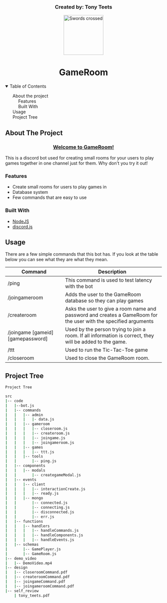 <div align="center" id="top">
    <h3>Created by: Tony Teets</h3>
    <img src="https://cdn.iconscout.com/icon/free/png-256/sword-1777408-1512000.png" width="128px" alt="Swords crossed">
    <h1 align="center">GameRoom</h1>

</div>
<details open="open" id="toc">
    <summary>Table of Contents</summary>
    <ol>
        <li>
            <a href="#about-the-project">About the project</a>
            <ul>
                <li>
                    <a href="#features">Features</a>
                </li>
                <li>
                    <a href="#built-with">Built With </a>
                </li>
            </ul>
        </li>
        <li>
            <a href="#usage">Usage</a>
        </li>
        <li>
            <a href="#project-tree">Project Tree</a>
        </li>
    </ol>
</details>

## About The Project

<h3 align="center"><u>Welcome to GameRoom!</u><br></h3>
<p>This is a discord bot used for creating small rooms for your users to play
games together in one channel just for them. Why don't you try it out!</p>

### Features
<ul>
    <li>Create small rooms for users to play games in</li>
    <li>Database system</li>
    <li>Few commands that are easy to use</li>

</ul>

### Built With
* [NodeJS](https://nodejs.org/en/)
* [discord.js](https://discord.js.org/#/)

## Usage
<p>There are a few simple commands that this bot has. If you look at the table below you can see what they are what they mean.</p>

| Command                           | Description                                                                                                     |
|-----------------------------------|-----------------------------------------------------------------------------------------------------------------|
| /ping                             | This command is used to test latency with the bot                                                               |
| /joingameroom                     | Adds the user to the GameRoom database so they can play games                                                   |
| /createroom                       | Asks the user to give a room name and password and creates a GameRoom for the user with the specified arguments |
| /joingame [gameid] [gamepassword] | Used by the person trying to join a room. If all information is correct, they will be added to the game.        |
| /ttt                              | Used to run the Tic-Tac-Toe game                                                                                |
| /closeroom                        | Used to close the GameRoom room.                                                                                |



## Project Tree
```bash
Project Tree

src
|-- code
|   |--bot.js
|   |-- commands
|   |   |-- admin
|   |   |   |- data.js
|   |   |-- gameroom
|   |   |   |-- closeroom.js
|   |   |   |-- createroom.js
|   |   |   |-- joingame.js
|   |   |   |-- joingameroom.js
|   |   |-- games
|   |   |   |-- ttt.js
|   |   |-- tools
|   |       |-- ping.js
|   |-- components
|   |   |-- modals
|   |       |-- creategameModal.js
|   |-- events
|   |   |-- client
|   |   |   |-- interactionCreate.js
|   |   |   |-- ready.js
|   |   |-- mongo
|   |       |-- connected.js
|   |       |-- connecting.js
|   |       |-- disconnected.js
|   |       |-- err.js
|   |-- functions
|   |   |-- handlers
|   |   |   |-- handleCommands.js
|   |   |   |-- handleComponents.js
|   |   |   |-- handleEvents.js
|   |-- schemas
|       |-- GamePlayer.js
|       |-- GameRoom.js
|-- demo_video
|   |-- DemoVideo.mp4
|-- design
|   |-- closeroomCommand.pdf
|   |-- createroomCommand.pdf
|   |-- joingameCommand.pdf
|   |-- joingameroomCommand.pdf
|-- self_review
    | tony_teets.pdf
```